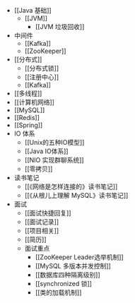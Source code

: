 - [[Java 基础]]
	- [[JVM]]
		- [[JVM 垃圾回收]]
- 中间件
	- [[Kafka]]
	- [[ZooKeeper]]
- [[分布式]]
	- [[分布式锁]]
	- [[注册中心]]
	- [[Kafka]]
- [[多线程]]
- [[计算机网络]]
- [[MySQL]]
- [[Redis]]
- [[Spring]]
- IO 体系
	- [[Unix的五种IO模型]]
	- [[Java IO体系]]
	- [[NIO 实现群聊系统]]
	- [[零拷贝]]
- 读书笔记
	- [[《网络是怎样连接的》读书笔记]]
	- [[《从根儿上理解 MySQL》读书笔记]]
- 面试
	- [[面试快捷回复]]
	- [[面试记录]]
	- [[项目相关]]
	- [[简历]]
	- 面试重点
		- [[ZooKeeper Leader选举机制]]
		- [[MySQL 多版本并发控制]]
		- [[数据库四种隔离级别]]
		- [[synchronized 锁]]
		- [[类的加载机制]]